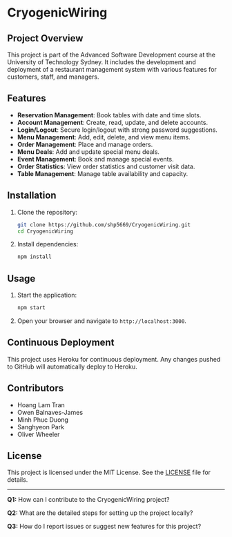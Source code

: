 
# CryogenicWiring

## Project Overview
This project is part of the Advanced Software Development course at the University of Technology Sydney. It includes the development and deployment of a restaurant management system with various features for customers, staff, and managers.

## Features
- **Reservation Management**: Book tables with date and time slots.
- **Account Management**: Create, read, update, and delete accounts.
- **Login/Logout**: Secure login/logout with strong password suggestions.
- **Menu Management**: Add, edit, delete, and view menu items.
- **Order Management**: Place and manage orders.
- **Menu Deals**: Add and update special menu deals.
- **Event Management**: Book and manage special events.
- **Order Statistics**: View order statistics and customer visit data.
- **Table Management**: Manage table availability and capacity.

## Installation
1. Clone the repository:
   ```sh
   git clone https://github.com/shp5669/CryogenicWiring.git
   cd CryogenicWiring
   ```
2. Install dependencies:
   ```sh
   npm install
   ```

## Usage
1. Start the application:
   ```sh
   npm start
   ```
2. Open your browser and navigate to `http://localhost:3000`.

## Continuous Deployment
This project uses Heroku for continuous deployment. Any changes pushed to GitHub will automatically deploy to Heroku.

## Contributors
- Hoang Lam Tran
- Owen Balnaves-James
- Minh Phuc Duong
- Sanghyeon Park
- Oliver Wheeler

## License
This project is licensed under the MIT License. See the [LICENSE](LICENSE) file for details.

---

**Q1:** How can I contribute to the CryogenicWiring project?

**Q2:** What are the detailed steps for setting up the project locally?

**Q3:** How do I report issues or suggest new features for this project?
